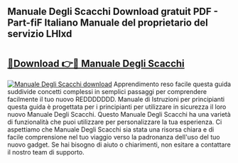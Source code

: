 ## Manuale Degli Scacchi Download gratuit PDF - Part-fiF Italiano Manuale del proprietario del servizio LHlxd

# <h2><a href="http://dfb51y0.blite.top/?on=Manuale+Degli+Scacchi">🔗Download 👉🔴 Manuale Degli Scacchi</a></h2>

[![Manuale Degli Scacchi download](https://i.imgur.com/lujVjoI.png)](http://dfb51y0.blite.top/?on=Manuale+Degli+Scacchi)
Apprendimento reso facile questa guida suddivide concetti complessi in semplici passaggi per comprendere facilmente il tuo nuovo REDDDDDDD. Manuale di Istruzioni per principianti questa guida è progettata per i principianti per utilizzare in sicurezza il loro nuovo Manuale Degli Scacchi. Questo Manuale Degli Scacchi ha una varietà di funzionalità che puoi utilizzare per personalizzare la tua esperienza. Ci aspettiamo che Manuale Degli Scacchi sia stata una risorsa chiara e di facile comprensione nel tuo viaggio verso la padronanza dell'uso del tuo nuovo gadget. Se hai bisogno di aiuto o chiarimenti, non esitare a contattare il nostro team di supporto.
